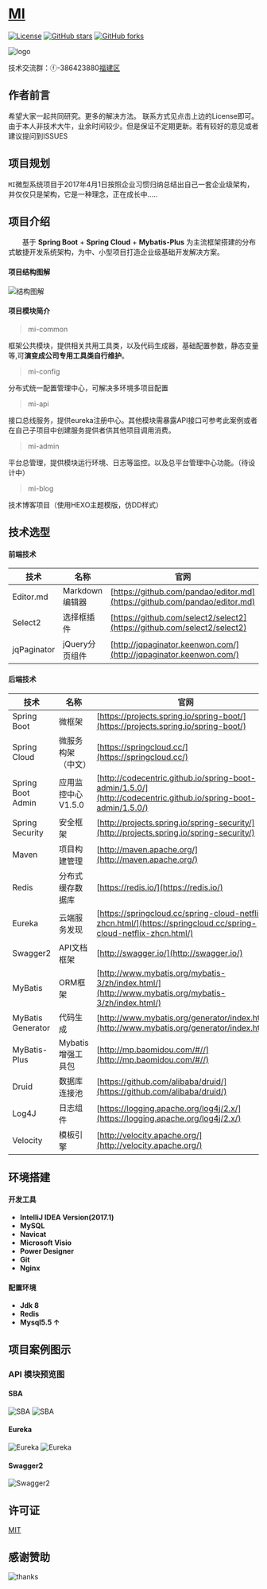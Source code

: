 # [MI](https://github.com/MIYAOW/MI)

[![License](https://img.shields.io/badge/license-MIT-blue.svg)](http://blog.csdn.net/fjnpysh)
[![GitHub stars](https://img.shields.io/github/stars/MIYAOW/MI.svg?style=social&label=Stars)](https://github.com/MIYAOW/MI)
[![GitHub forks](https://img.shields.io/github/forks/MIYAOW/MI.svg?style=social&label=Fork)](https://github.com/MIYAOW/MI)

![logo](.project-resouce/MILOGO-120x120.png)

技术交流群：ⓕ-386423880[福建区](https://jq.qq.com/?_wv=1027&k=517NHmC)

## 作者前言

   希望大家一起共同研究。更多的解决方法。 联系方式见点击上边的License即可。
   由于本人非技术大牛，业余时间较少。但是保证不定期更新。若有较好的意见或者建议提问到ISSUES

## 项目规划

   `MI`微型系统项目于2017年4月1日按照企业习惯归纳总结出自己一套企业级架构，并仅仅只是架构，它是一种理念，正在成长中.....

## 项目介绍

　　基于 **Spring Boot** + **Spring Cloud** + **Mybatis-Plus** 为主流框架搭建的分布式敏捷开发系统架构，为中、小型项目打造企业级基础开发解决方案。

#### 项目结构图解

![结构图解](.project-resouce/MI-PRO-O.png)

#### 项目模块简介

> mi-common

框架公共模块，提供相关共用工具类，以及代码生成器，基础配置参数，静态变量等,可**演变成公司专用工具类自行维护**。

> mi-config

分布式统一配置管理中心，可解决多环境多项目配置

> mi-api

接口总线服务，提供eureka注册中心。其他模块需暴露API接口可参考此案例或者在自己子项目中创建服务提供者供其他项目调用消费。

> mi-admin

平台总管理，提供模块运行环境、日志等监控。以及总平台管理中心功能。（待设计中）

> mi-blog

技术博客项目（使用HEXO主题模版，仿DD样式）


## 技术选型

#### 前端技术
技术 | 名称 | 官网
----|------|----
Editor.md | Markdown编辑器  | [https://github.com/pandao/editor.md](https://github.com/pandao/editor.md)
Select2 | 选择框插件  | [https://github.com/select2/select2](https://github.com/select2/select2)
jqPaginator | jQuery分页组件  | [http://jqpaginator.keenwon.com/](http://jqpaginator.keenwon.com/)

#### 后端技术
技术 | 名称 | 官网
----|------|----
Spring Boot | 微框架  | [https://projects.spring.io/spring-boot/](https://projects.spring.io/spring-boot/)
Spring Cloud | 微服务构架（中文）  | [https://springcloud.cc/](https://springcloud.cc/)
Spring Boot Admin | 应用监控中心V1.5.0  | [http://codecentric.github.io/spring-boot-admin/1.5.0/](http://codecentric.github.io/spring-boot-admin/1.5.0/)
Spring Security | 安全框架  | [http://projects.spring.io/spring-security/](http://projects.spring.io/spring-security/)
Maven | 项目构建管理  | [http://maven.apache.org/](http://maven.apache.org/)
Redis | 分布式缓存数据库  | [https://redis.io/](https://redis.io/)
Eureka | 云端服务发现  | [https://springcloud.cc/spring-cloud-netflix-zhcn.html/](https://springcloud.cc/spring-cloud-netflix-zhcn.html/)
Swagger2 | API文档框架  | [http://swagger.io/](http://swagger.io/)
MyBatis | ORM框架  | [http://www.mybatis.org/mybatis-3/zh/index.html/](http://www.mybatis.org/mybatis-3/zh/index.html/)
MyBatis Generator | 代码生成  | [http://www.mybatis.org/generator/index.html/](http://www.mybatis.org/generator/index.html/)
MyBatis-Plus | Mybatis增强工具包  | [http://mp.baomidou.com/#//](http://mp.baomidou.com/#//)
Druid | 数据库连接池 | [https://github.com/alibaba/druid/](https://github.com/alibaba/druid/)
Log4J | 日志组件 | [https://logging.apache.org/log4j/2.x/](https://logging.apache.org/log4j/2.x/)
Velocity | 模板引擎 | [http://velocity.apache.org/](http://velocity.apache.org/)

## 环境搭建

#### 开发工具
- **IntelliJ IDEA Version(2017.1)**
- **MySQL** 
- **Navicat**
- **Microsoft Visio**
- **Power Designer**
- **Git**
- **Nginx**

#### 配置环境
 
- **Jdk 8**
- **Redis**
- **Mysql5.5 ↑**



## 项目案例图示

### API 模块预览图
#### SBA
![SBA](.project-resouce/项目效果图/SBA-v1.0.gif)
![SBA](.project-resouce/项目效果图/SBA监控项目环境.png)

#### Eureka
![Eureka](.project-resouce/项目效果图/eureka.png)
![Eureka](.project-resouce/项目效果图/sbad.png)

#### Swagger2
![Swagger2](.project-resouce/项目效果图/swagger2.gif)



## 许可证

[MIT](http://ovr5hz4v2.bkt.clouddn.com/licenses/MIT.jpg "MIT")

## 感谢赞助
![thanks](.project-resouce/thanks.png)


